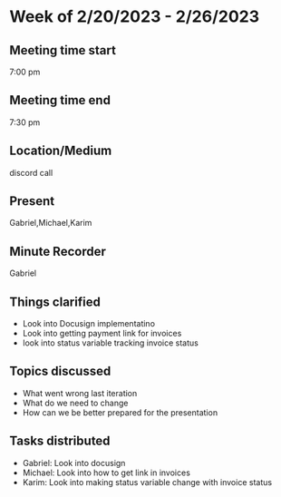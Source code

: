 # Week of 2/20/2023 - 2/26/2023
## Meeting time start
7:00 pm
## Meeting time end
7:30 pm
## Location/Medium
discord call
## Present
Gabriel,Michael,Karim
## Minute Recorder
Gabriel
## Things clarified
 * Look into Docusign implementatino
 * Look into getting payment link for invoices
 * look into status variable tracking invoice status
## Topics discussed
 * What went wrong last iteration
 * What do we need to change
 * How can we be better prepared for the presentation
## Tasks distributed
 * Gabriel: Look into docusign
 * Michael: Look into how to get link in invoices
 * Karim: Look into making status variable change with invoice status
